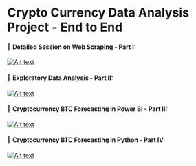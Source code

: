 # Crypto Currency Data Analysis Project - End to End

#### 🔴 Detailed Session on Web Scraping - Part I:

[![Alt text](https://user-images.githubusercontent.com/34673684/146775826-0da1cecc-bc6e-47c4-8cc3-0eefaf558462.png)](https://www.youtube.com/watch?v=_F_BXGZg4_U)

#### 🔴 Exploratory Data Analysis - Part II:

[![Alt text](https://user-images.githubusercontent.com/34673684/147409286-e681189f-1490-406e-a2dc-4eb984b3f1a6.png)](https://www.youtube.com/watch?v=NxCoTT36E-o)

#### 🔴 Cryptocurrency BTC Forecasting in Power BI - Part III:

[![Alt text](https://user-images.githubusercontent.com/34673684/147409249-9ab5e7dd-6acc-4c67-a587-b9deeaa2c387.png)](https://www.youtube.com/watch?v=pW3ONQIheew)

#### 🔴 Cryptocurrency BTC Forecasting in Python - Part IV:

[![Alt text](https://user-images.githubusercontent.com/34673684/151828991-ddc1a92a-d341-41a5-8395-ee68e98fa4d1.png)](https://www.youtube.com/watch?v=cYS7Ez79xs8)

